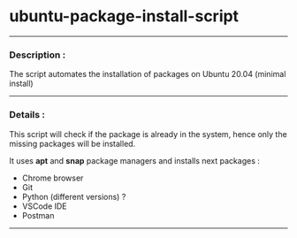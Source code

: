 # ubuntu-package-install-script
- - -
### Description :
The script automates the installation of packages on Ubuntu 20.04 (minimal install)
- - -
### Details :
This script will check if the package is already in the system, hence only the missing 
packages will be installed.

It uses **apt** and **snap** package managers and installs next packages :
- Chrome browser
- Git
- Python (different versions) ?
- VSCode IDE
- Postman
- - -